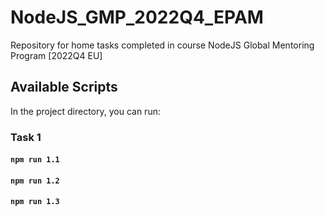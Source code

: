 # NodeJS_GMP_2022Q4_EPAM

Repository for home tasks completed in course NodeJS Global Mentoring Program [2022Q4 EU]

## Available Scripts

In the project directory, you can run:

### Task 1

#### `npm run 1.1`

#### `npm run 1.2`

#### `npm run 1.3`
